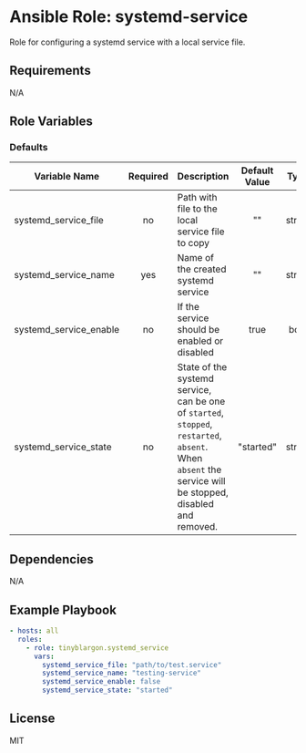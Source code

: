 # Ansible Role: systemd-service

Role for configuring a systemd service with a local service file.

## Requirements

N/A

## Role Variables

### Defaults

| Variable Name | Required | Description | Default Value | Type |
| - | :-: | - | :-: | :-: |
| systemd_service_file   | no  | Path with file to the local service file to copy | "" | string |
| systemd_service_name   | yes | Name of the created systemd service | "" | string |
| systemd_service_enable | no  | If the service should be enabled or disabled | true | bool |
| systemd_service_state  | no  | State of the systemd service, can be one of `started`, `stopped`, `restarted`, `absent`. When `absent` the service will be stopped, disabled and removed. | "started" | string |

## Dependencies

N/A

## Example Playbook

```yaml
- hosts: all
  roles:
    - role: tinyblargon.systemd_service
      vars:
        systemd_service_file: "path/to/test.service"
        systemd_service_name: "testing-service"
        systemd_service_enable: false
        systemd_service_state: "started"
```

## License

MIT
